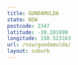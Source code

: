 ```yaml
---
title: GUNDAMULDA
state: NSW
postcode: 2347
latitude: -30.281899
longitude: 150.523163
url: /nsw/gundamulda/
layout: suburb
---
```


